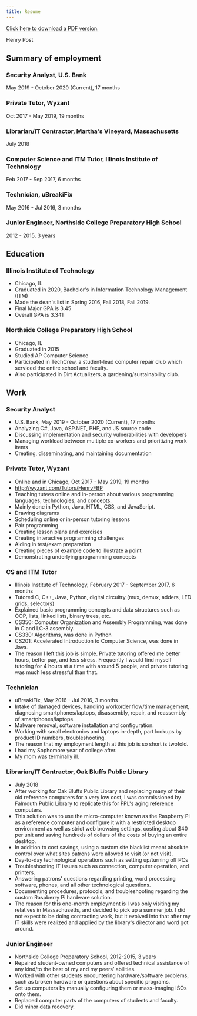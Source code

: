 ```yaml
---
title: Resume
---
```


[Click here to download a PDF version.](/files/resume.pdf)
	
Henry Post

## Summary of employment

### Security Analyst, U.S. Bank
May 2019 - October 2020 (Current), 17 months

### Private Tutor, Wyzant
Oct 2017 - May 2019, 19 months

### Librarian/IT Contractor, Martha's Vineyard, Massachusetts
July 2018

### Computer Science and ITM Tutor, Illinois Institute of Technology
Feb 2017 - Sep 2017, 6 months

### Technician, uBreakiFix
May 2016 - Jul 2016, 3 months

### Junior Engineer, Northside College Preparatory High School
2012 - 2015, 3 years

## Education

### Illinois Institute of Technology

-   Chicago, IL
-   Graduated in 2020, Bachelor's in Information Technology Management (ITM)
-   Made the dean's list in Spring 2016, Fall 2018, Fall 2019.
-   Final Major GPA is 3.45
-   Overall GPA is 3.341

### Northside College Preparatory High School

-   Chicago, IL
-   Graduated in 2015
-   Studied AP Computer Science
-   Participated in TechCrew, a student-lead computer repair club which serviced the entire school and faculty.
-   Also participated in Dirt Actualizers, a gardening/sustainability club.

## Work

### Security Analyst
-   U.S. Bank, May 2019 - October 2020 (Current), 17 months
-   Analyzing C\#, Java, ASP.NET, PHP, and JS source code
-   Discussing implementation and security vulnerabilities with developers
-   Managing workload between multiple co-workers and prioritizing work items
-   Creating, disseminating, and maintaining documentation

### Private Tutor, Wyzant
-   Online and in Chicago, Oct 2017 - May 2019, 19 months 
-   <http://wyzant.com/Tutors/HenryFBP>
-   Teaching tutees online and in-person about various programming languages, technologies, and concepts.
-   Mainly done in Python, Java, HTML, CSS, and JavaScript.
-   Drawing diagrams
-   Scheduling online or in-person tutoring lessons
-   Pair programming
-   Creating lesson plans and exercises
-   Creating interactive programming challenges
-   Aiding in test/exam preparation
-   Creating pieces of example code to illustrate a point
-   Demonstrating underlying programming concepts

### CS and ITM Tutor
-   Illinois Institute of Technology, February 2017 - September 2017, 6 months
-   Tutored C, C++, Java, Python, digital circuitry (mux, demux, adders, LED grids, selectors)
-   Explained basic programming concepts and data structures such as OOP, lists, linked lists, binary trees, etc.
-   CS350: Computer Organization and Assembly Programming, was done in C and LC-3 assembly.
-   CS330: Algorithms, was done in Python
-   CS201: Accelerated Introduction to Computer Science, was done in Java.
-   The reason I left this job is simple. Private tutoring offered me better hours, better pay, and less stress.
    Frequently I would find myself tutoring for 4 hours at a time with around 5 people, and private tutoring was much less stressful than that.

### Technician
-   uBreakiFix, May 2016 - Jul 2016, 3 months
-   Intake of damaged devices, handling workorder flow/time management, diagnosing smartphones/laptops, disassembly, repair, and reassembly of smartphones/laptops.
-   Malware removal, software installation and configuration.
-   Working with small electronics and laptops in-depth, part lookups by product ID numbers, troubleshooting.
-   The reason that my employment length at this job is so short is twofold.
  - I had my Sophomore year of college after.
  - My mom was terminally ill.

### Librarian/IT Contractor, Oak Bluffs Public Library
-   July 2018
-   After working for Oak Bluffs Public Library and replacing many of their old reference computers for a very low cost, I was commissioned by Falmouth Public Library to replicate this for FPL's aging reference computers.
-   This solution was to use the micro-computer known as the Raspberry Pi as a reference computer and configure it with a restricted desktop environment as well as strict web browsing settings, costing about $40 per unit and saving hundreds of dollars of the costs of buying an entire desktop.
-   In addition to cost savings, using a custom site blacklist meant absolute control over what sites patrons were allowed to visit (or not visit).
-   Day-to-day technological operations such as setting up/turning off PCs
-   Troubleshooting IT issues such as connection, computer operation, and printers.
-   Answering patrons' questions regarding printing, word processing software, phones, and all other technological questions.
-   Documenting procedures, protocols, and troubleshooting regarding the custom Raspberry Pi hardware solution.
-   The reason for this one-month employment is I was only visiting my relatives in Massachusetts, and decided to pick up a summer job. I did not expect to be doing contracting work, but it evolved into that after my IT skills were realized and applied by the library's director and word got around.

### Junior Engineer
-   Northside College Preparatory School, 2012-2015, 3 years
-   Repaired student-owned computers and offered technical assistance of any kind/to the best of my and my peers’ abilities.
-   Worked with other students encountering hardware/software problems, such as broken hardware or questions about specific programs.
-   Set up computers by manually configuring them or mass-imaging ISOs onto them.
-   Replaced computer parts of the computers of students and faculty.
-   Did minor data recovery.
